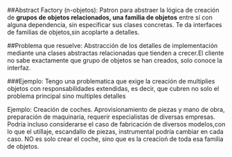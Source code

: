 ##Abstract Factory (n-objetos):  Patron para abstraer la lógica de creación de **grupos de objetos relacionados, una familia de objetos** entre sí con alguna dependencia, sin especificar sus clases concretas. Te da interfaces de familias de objetos,sin acoplarte a detalles.

##Problema que resuelve: Abstracción de los detalles de implementación mediante una clases abstractas relacionadas que tienden a crecer.El cliente no sabe exactamente que grupo de objetos se han creados, solo conoce la interfaz.

###Ejemplo: Tengo una problematica que exige la creación de multiplies objetos con responsabilidades extendidas, es decir, que cubren no solo el problema principal sino multiples detalles

Ejemplo: Creación de coches. Aprovisionamiento de piezas y mano de obra, preparación de maquinaria, requerir especialistas de diversas empresas. Podría incluso considerarse el caso de fabricación de diversos modelos,con lo que el utillaje, escandallo de piezas, instrumental podría cambiar en cada caso. NO es solo crear el coche, sino que es la creacioń de toda esa familia de objetos.